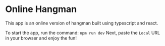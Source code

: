 # Online Hangman

This app is an online version of hangman built using typescript and react.

To start the app, run the command: `npm run dev` Next, paste the `Local` URL in your browser and enjoy the fun!
